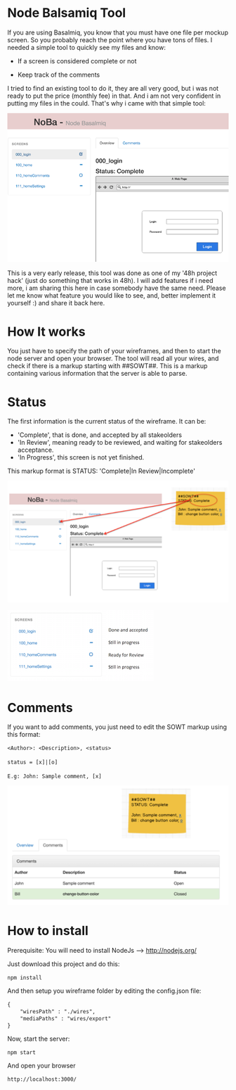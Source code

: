 Node Balsamiq Tool
================

If you are using Basalmiq, you know that you must have one file per mockup screen. 
So you probably reach the point where you have tons of files. I needed a simple tool to quickly see my files and know:

- If a screen is considered complete or not

- Keep track of the comments

I tried to find an existing tool to do it, they are all very good, but i was not ready to put the price (monthly fee) in that.
And i am not very confident in putting my files in the could.
That's why i came with that simple tool:

![overview](doc/screenshot.png "Node Basalmiq Tool")

This is a very early release, this tool was done as one of my '48h project hack' (just do something that works in 48h).
I will add features if i need more, i am sharing this here in case somebody have the same need. Please let me know what feature you would like to see, and,  better implement it yourself :) and share it back here.

# How It works

You just have to specify the path of your wireframes, and then to start the node server and open your browser.
The tool will read all your wires, and check if there is a markup starting with ##SOWT##. This is a markup containing various information that the server is able to parse.

# Status

The first information is the current status of the wireframe. It can be:
- 'Complete', that is done, and accepted by all stakeolders
- 'In Review', meaning ready to be reviewed, and waiting for stakeolders acceptance.
- 'In Progress', this screen is not yet finished.

This markup format is STATUS: 'Complete|In Review|Incomplete'

![overview](doc/markup.png "Status Information")


![Status](doc/markup2.png "Status")

# Comments

If you want to add comments, you just need to edit the SOWT markup using this format:

    <Author>: <Description>, <status>

    status = [x]|[o]

    E.g: John: Sample comment, [x]



![Comments](doc/comment.png "Comments")

# How to install

Prerequisite: You will need to install NodeJs --> http://nodejs.org/

Just download this project and do this:

    npm install

And then setup you wireframe folder by editing the config.json file:

    {
    	"wiresPath" : "./wires",	
    	"mediaPaths" : "wires/export"
    }

Now, start the server:

	npm start 

And open your browser

    http://localhost:3000/
